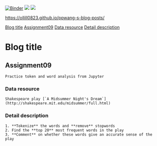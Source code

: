 [//]: # (This template replaces README.md when someone creates a new repo with the fastpages template.)

[![Binder](https://mybinder.org/badge_logo.svg)](https://mybinder.org/v2/gh/ollill0823/ppwang-s-blog-posts/HEAD)
![](https://github.com/ollill0823/ppwang-s-blog-posts/workflows/CI/badge.svg) 
![](https://github.com/ollill0823/ppwang-s-blog-posts/workflows/GH-Pages%20Status/badge.svg) 


https://ollill0823.github.io/ppwang-s-blog-posts/

[Blog title](#Blog-title)
  [Assignment09](#Assignment09)
    [Data resource](#Data-resource)
    [Detail description](#Detail-description)

# Blog title

  ## Assignment09 

    Practice token and word analysis from Jupyter

  ### Data resource

    Shakespeare play [`A Midsummer Night's Dream`](http://shakespeare.mit.edu/midsummer/full.html) 

  ### Detail description
    1. **Tokenize** the words and **remove** stopwords
    2. Find the **top 20** most frequent words in the play
    3. **Comment** on whether these words give an accurate sense of the play
